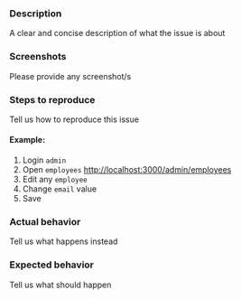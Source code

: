 ### Description
A clear and concise description of what the issue is about

### Screenshots
Please provide any screenshot/s

### Steps to reproduce
Tell us how to reproduce this issue

#### Example:
1. Login `admin`
2. Open `employees` [http://localhost:3000/admin/employees](http://localhost:3000/admin/employees)
3. Edit any `employee`
4. Change `email` value
5. Save

### Actual behavior
Tell us what happens instead

### Expected behavior
Tell us what should happen


